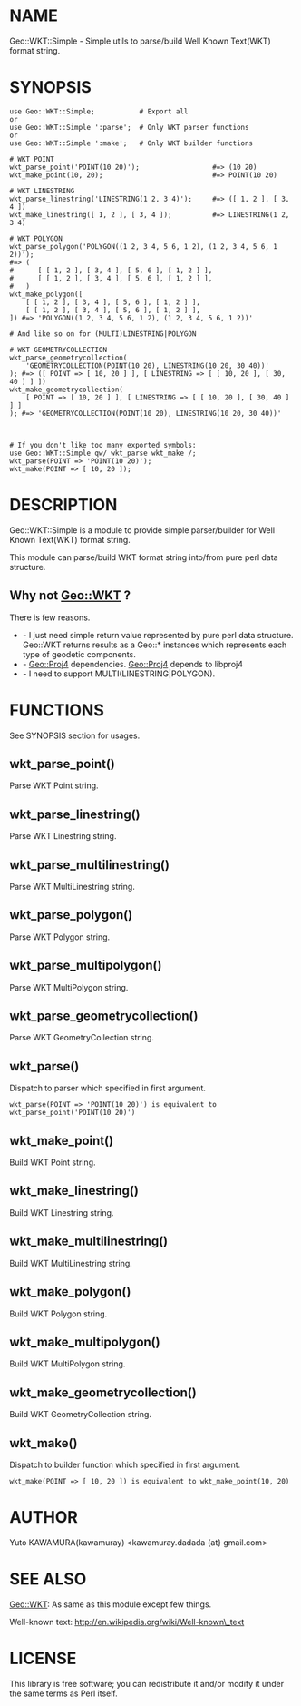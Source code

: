 # NAME

Geo::WKT::Simple - Simple utils to parse/build Well Known Text(WKT) format string.

# SYNOPSIS

    use Geo::WKT::Simple;           # Export all
    or
    use Geo::WKT::Simple ':parse';  # Only WKT parser functions
    or
    use Geo::WKT::Simple ':make';   # Only WKT builder functions

    # WKT POINT
    wkt_parse_point('POINT(10 20)');                  #=> (10 20)
    wkt_make_point(10, 20);                           #=> POINT(10 20)

    # WKT LINESTRING
    wkt_parse_linestring('LINESTRING(1 2, 3 4)');     #=> ([ 1, 2 ], [ 3, 4 ])
    wkt_make_linestring([ 1, 2 ], [ 3, 4 ]);          #=> LINESTRING(1 2, 3 4)

    # WKT POLYGON
    wkt_parse_polygon('POLYGON((1 2, 3 4, 5 6, 1 2), (1 2, 3 4, 5 6, 1 2))');
    #=> (
    #      [ [ 1, 2 ], [ 3, 4 ], [ 5, 6 ], [ 1, 2 ] ],
    #      [ [ 1, 2 ], [ 3, 4 ], [ 5, 6 ], [ 1, 2 ] ],
    #   )
    wkt_make_polygon([
        [ [ 1, 2 ], [ 3, 4 ], [ 5, 6 ], [ 1, 2 ] ],
        [ [ 1, 2 ], [ 3, 4 ], [ 5, 6 ], [ 1, 2 ] ],
    ]) #=> 'POLYGON((1 2, 3 4, 5 6, 1 2), (1 2, 3 4, 5 6, 1 2))'

    # And like so on for (MULTI)LINESTRING|POLYGON

    # WKT GEOMETRYCOLLECTION
    wkt_parse_geometrycollection(
        'GEOMETRYCOLLECTION(POINT(10 20), LINESTRING(10 20, 30 40))'
    ); #=> ([ POINT => [ 10, 20 ] ], [ LINESTRING => [ [ 10, 20 ], [ 30, 40 ] ] ])
    wkt_make_geometrycollection(
        [ POINT => [ 10, 20 ] ], [ LINESTRING => [ [ 10, 20 ], [ 30, 40 ] ] ]
    ); #=> 'GEOMETRYCOLLECTION(POINT(10 20), LINESTRING(10 20, 30 40))'



    # If you don't like too many exported symbols:
    use Geo::WKT::Simple qw/ wkt_parse wkt_make /;
    wkt_parse(POINT => 'POINT(10 20)');
    wkt_make(POINT => [ 10, 20 ]);

# DESCRIPTION

Geo::WKT::Simple is a module to provide simple parser/builder for Well Known Text(WKT) format string.

This module can parse/build WKT format string into/from pure perl data structure.

## Why not [Geo::WKT](http://search.cpan.org/perldoc?Geo::WKT) ?

There is few reasons.

- \- I just need simple return value represented by pure perl data structure.
Geo::WKT returns results as a Geo::\* instances which represents each type of geodetic components.
- \- [Geo::Proj4](http://search.cpan.org/perldoc?Geo::Proj4) dependencies. [Geo::Proj4](http://search.cpan.org/perldoc?Geo::Proj4) depends to libproj4
- \- I need to support MULTI(LINESTRING|POLYGON).

# FUNCTIONS

See SYNOPSIS section for usages.

## wkt\_parse\_point()

Parse WKT Point string.

## wkt\_parse\_linestring()

Parse WKT Linestring string.

## wkt\_parse\_multilinestring()

Parse WKT MultiLinestring string.

## wkt\_parse\_polygon()

Parse WKT Polygon string.

## wkt\_parse\_multipolygon()

Parse WKT MultiPolygon string.

## wkt\_parse\_geometrycollection()

Parse WKT GeometryCollection string.

## wkt\_parse()

Dispatch to parser which specified in first argument.

    wkt_parse(POINT => 'POINT(10 20)') is equivalent to wkt_parse_point('POINT(10 20)')

## wkt\_make\_point()

Build WKT Point string.

## wkt\_make\_linestring()

Build WKT Linestring string.

## wkt\_make\_multilinestring()

Build WKT MultiLinestring string.

## wkt\_make\_polygon()

Build WKT Polygon string.

## wkt\_make\_multipolygon()

Build WKT MultiPolygon string.

## wkt\_make\_geometrycollection()

Build WKT GeometryCollection string.

## wkt\_make()

Dispatch to builder function which specified in first argument.

    wkt_make(POINT => [ 10, 20 ]) is equivalent to wkt_make_point(10, 20)

# AUTHOR

Yuto KAWAMURA(kawamuray) <kawamuray.dadada {at} gmail.com>

# SEE ALSO

[Geo::WKT](http://search.cpan.org/perldoc?Geo::WKT): As same as this module except few things.

Well-known text: http://en.wikipedia.org/wiki/Well-known\_text

# LICENSE

This library is free software; you can redistribute it and/or modify
it under the same terms as Perl itself.
